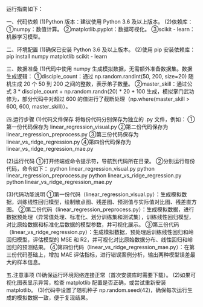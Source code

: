 运行指南如下：

一、代码依赖
(1)Python 版本：建议使用 Python 3.6 及以上版本。
(2)依赖库：
①numpy：数值计算。
②matplotlib.pyplot：数据可视化。
③scikit - learn：机器学习模型。


二、环境配置
(1)确保已安装 Python 3.6 及以上版本。
(2)使用 pip 安装依赖库：pip install numpy matplotlib scikit - learn


三、数据准备
(1)代码中使用 numpy 生成模拟数据，无需额外准备数据集。数据生成逻辑：
①disciple_count：通过 np.random.randint(50, 200, size=20) 随机生成 20 个 50 到 200 之间的整数，表示弟子数量。
②master_skill：通过公式 3 * disciple_count + np.random.randn(20) * 20 + 100 生成，模拟掌门武功修为，部分代码中对超过 600 的值进行了截断处理（np.where(master_skill > 600, 600, master_skill)）。


四.运行步骤
(1)代码文件保存
将每份代码分别保存为独立的 .py 文件，例如：
①第一份代码保存为 linear_regression_visual.py
②第二份代码保存为 linear_regression_preprocess.py
③第三份代码保存为 linear_vs_ridge_regression.py
④第四份代码保存为 linear_vs_ridge_regression_mae.py

(2)运行代码
①打开终端或命令提示符，导航到代码所在目录。
②分别运行每份代码，命令如下：
python linear_regression_visual.py
python linear_regression_preprocess.py
python linear_vs_ridge_regression.py
python linear_vs_ridge_regression_mae.py

(3)代码功能说明
①第一份代码（linear_regression_visual.py）：生成模拟数据，训练线性回归模型，绘制散点图、残差图、预测值与实际值对比图、残差直方图。
②第二份代码（linear_regression_preprocess.py）：生成模拟数据，进行数据预处理（异常值处理、标准化、划分训练集和测试集），训练线性回归模型，对比原始数据和标准化后数据的模型参数，并可视化展示。
③第三份代码（linear_vs_ridge_regression.py）：生成模拟数据，预处理后训练线性回归和岭回归模型，评估模型的 MSE 和 R2，并可视化对比原始数据分布、线性回归和岭回归的预测结果。
④第四份代码（linear_vs_ridge_regression_mae.py）：在第三份代码基础上，增加 MAE 评估指标，进行错误案例分析，输出两种模型误差最大的样本信息。


五.注意事项
(1)确保运行环境网络连接正常（首次安装库时需要下载）。
(2)如果可视化图表显示异常，检查 matplotlib 配置是否正确，或尝试重新安装 matplotlib。
(3)代码中设置了随机种子 np.random.seed(42)，确保每次运行生成的模拟数据一致，便于复现结果。

